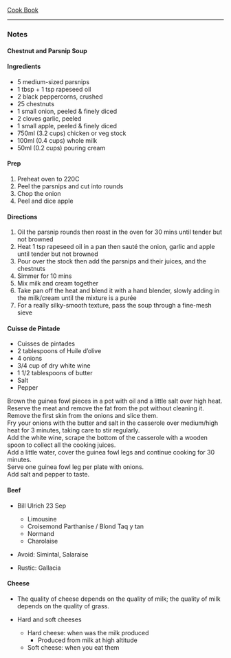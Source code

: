 [Cook Book](https://github.com/vmsmith/CookBook/blob/master/README.md)  

-----  

### Notes

#### Chestnut and Parsnip Soup  

#### Ingredients  
* 5 medium-sized parsnips
* 1 tbsp + 1 tsp rapeseed oil
* 2 black peppercorns, crushed
* 25 chestnuts
* 1 small onion, peeled & finely diced
* 2 cloves garlic, peeled
* 1 small apple, peeled & finely diced
* 750ml (3.2 cups) chicken or veg stock
* 100ml (0.4 cups) whole milk
* 50ml (0.2 cups) pouring cream  

#### Prep  

1. Preheat oven to 220C
2. Peel the parsnips and cut into rounds  
3. Chop the onion  
4. Peel and dice apple  

#### Directions  

1. Oil the parsnip rounds then roast in the oven for 30 mins until tender but not browned  
2. Heat 1 tsp rapeseed oil in a pan then sauté the onion, garlic and apple until tender but not browned   
3. Pour over the stock then add the parsnips and their juices, and the chestnuts
4. Simmer for 10 mins  
5. Mix milk and cream together  
6. Take pan off the heat and blend it with a hand blender, slowly adding in the milk/cream until the mixture is a purée  
7. For a really silky-smooth texture, pass the soup through a fine-mesh sieve  

#### Cuisse de Pintade   

* Cuisses de pintades  
* 2 tablespoons of Huile d’olive  
* 4 onions  
* 3/4 cup of dry white wine    
* 1 1/2 tablespoons of butter    
* Salt  
* Pepper  


Brown the guinea fowl pieces in a pot with oil and a little salt over high heat.  
Reserve the meat and remove the fat from the pot without cleaning it.  
Remove the first skin from the onions and slice them.  
Fry your onions with the butter and salt in the casserole over medium/high heat for 3 minutes, taking care to stir regularly.  
Add the white wine, scrape the bottom of the casserole with a wooden spoon to collect all the cooking juices.  
Add a little water, cover the guinea fowl legs and continue cooking for 30 minutes.  
Serve one guinea fowl leg per plate with onions.  
Add salt and pepper to taste.  


#### Beef  

* Bill Ulrich 23 Sep  
  * Limousine  
  * Croisemond Parthanise / Blond Taq y tan  
  * Normand  
  * Charolaise  
  
* Avoid: Simintal, Salaraise  

* Rustic: Gallacia   

#### Cheese  

* The quality of cheese depends on the quality of milk; the quality of milk depends on the quality of grass.

* Hard and soft cheeses

  * Hard cheese: when was the milk produced  
    * Produced from milk at high altitude  
  * Soft cheese: when you eat them  

